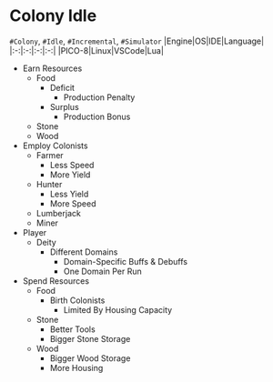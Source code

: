 # Colony Idle
`#Colony`, `#Idle`, `#Incremental`, `#Simulator`
|Engine|OS|IDE|Language|
|:-:|:-:|:-:|:-:|
|PICO-8|Linux|VSCode|Lua|
- Earn Resources
	- Food
		- Deficit
			- Production Penalty
		- Surplus
			- Production Bonus
	- Stone
	- Wood
- Employ Colonists
	- Farmer
		- Less Speed
		- More Yield
	- Hunter
		- Less Yield
		- More Speed
	- Lumberjack
	- Miner
- Player
	- Deity
		- Different Domains
			- Domain-Specific Buffs & Debuffs
			- One Domain Per Run
- Spend Resources
	- Food
		- Birth Colonists
			- Limited By Housing Capacity
	- Stone
		- Better Tools
		- Bigger Stone Storage
	- Wood
		- Bigger Wood Storage
		- More Housing